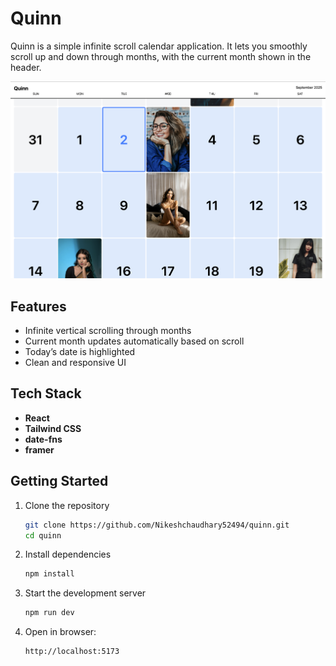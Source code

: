 # Quinn

Quinn is a simple infinite scroll calendar application.
It lets you smoothly scroll up and down through months, with the current month shown in the header.

![preview](./preview.png)

## Features

- Infinite vertical scrolling through months
- Current month updates automatically based on scroll
- Today’s date is highlighted
- Clean and responsive UI

## Tech Stack

- **React**
- **Tailwind CSS**
- **date-fns**
- **framer**

## Getting Started

1. Clone the repository

   ```bash
   git clone https://github.com/Nikeshchaudhary52494/quinn.git
   cd quinn
   ```

2. Install dependencies

   ```bash
   npm install
   ```

3. Start the development server

   ```bash
   npm run dev
   ```

4. Open in browser:

   ```
   http://localhost:5173
   ```

